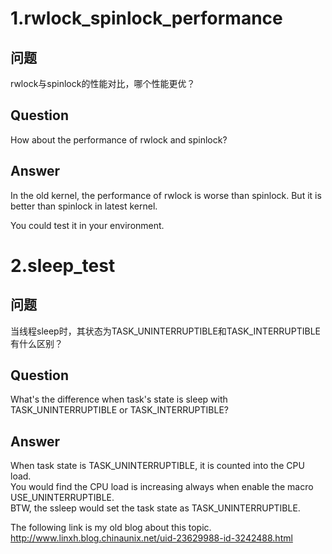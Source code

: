 # 1.rwlock_spinlock_performance

## 问题 

rwlock与spinlock的性能对比，哪个性能更优？

## Question

How about the performance of rwlock and spinlock?

## Answer

In the old kernel, the performance of rwlock is worse than spinlock.
But it is better than spinlock in latest kernel.

You could test it in your environment.


# 2.sleep_test  

## 问题  

当线程sleep时，其状态为TASK_UNINTERRUPTIBLE和TASK_INTERRUPTIBLE有什么区别？

## Question 
 
What's the difference when task's state is sleep with TASK_UNINTERRUPTIBLE or TASK_INTERRUPTIBLE?


## Answer  

When task state is TASK_UNINTERRUPTIBLE, it is counted into the CPU load.  
You would find the CPU load is increasing always when enable the macro USE_UNINTERRUPTIBLE.  
BTW, the ssleep would set the task state as TASK_UNINTERRUPTIBLE.

The following link is my old blog about this topic.   
http://www.linxh.blog.chinaunix.net/uid-23629988-id-3242488.html

